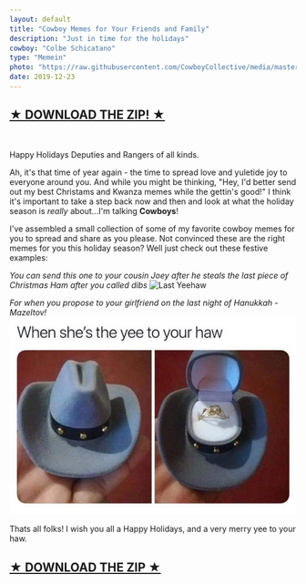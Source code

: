 ```yaml
---
layout: default
title: "Cowboy Memes for Your Friends and Family"
description: "Just in time for the holidays"
cowboy: "Colbe Schicatano"
type: "Memein"
photo: "https://raw.githubusercontent.com/CowboyCollective/media/master/advice.JPG"
date: 2019-12-23
---
```


<h2><b><a href="https://github.com/CowboyCollective/CowboyMemes/archive/master.zip">&#9733; DOWNLOAD THE ZIP! &#9733;</a></b></h2><br>

Happy Holidays Deputies and Rangers of all kinds.

Ah, it's that time of year again - the time to spread love and yuletide joy to everyone around you. And while you might be thinking, "Hey, I'd better send out my best Christams and Kwanza memes while the gettin's good!" I think it's important to take a step back now and then and look at what the holiday season is *really* about...I'm talking **Cowboys**! 

I've assembled a small collection of some of my favorite cowboy memes for you to spread and share as you please. Not convinced these are the right memes for you this holiday season? Well just check out these festive examples:

*You can send this one to your cousin Joey after he steals the last piece of Christmas Ham after you called dibs*
![Last Yeehaw](https://github.com/CowboyCollective/media/master/last%20haw.jpeg)<br>

*For when you propose to your girlfriend on the last night of Hanukkah - Mazeltov!*
![Engaged](https://github.com/CowboyCollective/media/blob/master/engaged.jpeg)<br>

Thats all folks! I wish you all a Happy Holidays, and a very merry yee to your haw.


<h2><b><a href="https://github.com/CowboyCollective/CowboyMemes/archive/master.zip">&#9733; DOWNLOAD THE ZIP &#9733;</a></b></h2><br>
